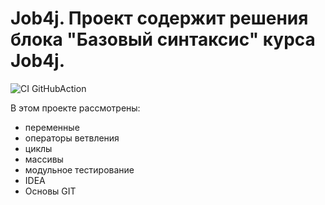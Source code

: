 # Job4j. Проект содержит решения блока "Базовый синтаксис" курса Job4j.

![CI GitHubAction](https://github.com/ldjavait/job4j_elementary/actions/workflows/maven.yml/badge.svg)

В этом проекте рассмотрены:
- переменные
- операторы ветвления
- циклы
- массивы
- модульное тестирование
- IDEA
- Основы GIT